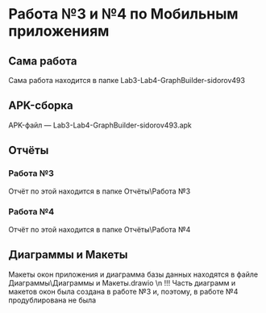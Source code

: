 # Работа №3 и №4 по Мобильным приложениям
## Сама работа
Сама работа находится в папке Lab3-Lab4-GraphBuilder-sidorov493
## APK-сборка
APK-файл — Lab3-Lab4-GraphBuilder-sidorov493.apk 
## Отчёты
### Работа №3
Отчёт по этой находится в папке Отчёты\Работа №3
### Работа №4
Отчёт по этой находится в папке Отчёты\Работа №4
## Диаграммы и Макеты
Макеты окон приложения и диаграмма базы данных находятся в файле Диаграммы\Диаграммы и Макеты.drawio \n
!!! Часть диаграмм и макетов окон была создана в работе №3 и, поэтому, в работе №4 продублирована не была